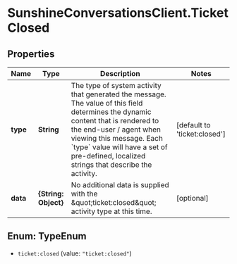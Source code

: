 # SunshineConversationsClient.TicketClosed

## Properties

Name | Type | Description | Notes
------------ | ------------- | ------------- | -------------
**type** | **String** | The type of system activity that generated the message. The value of this field determines the dynamic content that is rendered to the end-user / agent when viewing this message. Each &#x60;type&#x60; value will have a set of pre-defined, localized strings that describe the activity. | [default to &#39;ticket:closed&#39;]
**data** | **{String: Object}** | No additional data is supplied with the \&quot;ticket:closed\&quot; activity type at this time. | [optional] 



## Enum: TypeEnum


* `ticket:closed` (value: `"ticket:closed"`)




